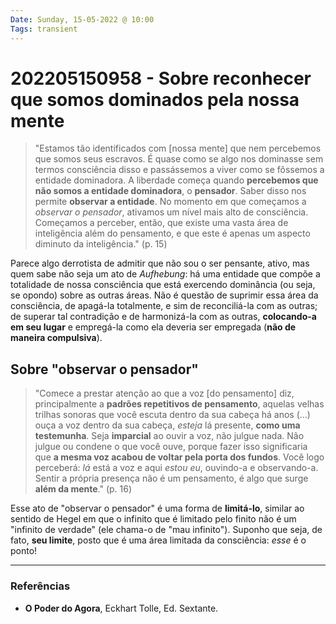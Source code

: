 ```yaml
---
Date: Sunday, 15-05-2022 @ 10:00
Tags: transient
---
```

# 202205150958 - Sobre reconhecer que somos dominados pela nossa mente
> "Estamos tão identificados com [nossa mente] que nem percebemos que somos seus escravos. É quase como se algo nos dominasse sem termos consciência disso e passássemos a viver como se fôssemos a entidade dominadora. A liberdade começa quando **percebemos que não somos a entidade dominadora**, o **pensador**. Saber disso nos permite **observar a entidade**. No momento em que começamos a *observar o pensador*, ativamos um nível mais alto de consciência. Começamos a perceber, então, que existe uma vasta área de inteligência além do pensamento, e que este é apenas um aspecto diminuto da inteligência." (p. 15)

Parece algo derrotista de admitir que não sou o ser pensante, ativo, mas quem sabe não seja um ato de *Aufhebung*: há uma entidade que compõe a totalidade de nossa consciência que está exercendo dominância (ou seja, se opondo) sobre as outras áreas. Não é questão de suprimir essa área da consciência, de apagá-la totalmente, e sim de reconciliá-la com as outras; de superar tal contradição e de harmonizá-la com as outras, **colocando-a em seu lugar** e empregá-la como ela deveria ser empregada (**não de maneira compulsiva**). 

## Sobre "observar o pensador"
> "Comece a prestar atenção ao que a voz [do pensamento] diz, principalmente a **padrões repetitivos de pensamento**, aquelas velhas trilhas sonoras que você escuta dentro da sua cabeça há anos (...) ouça a voz dentro da sua cabeça, *esteja* lá presente, **como uma testemunha**.
> Seja **imparcial** ao ouvir a voz, não julgue nada. Não julgue ou condene o que você ouve, porque fazer isso significaria que **a mesma voz acabou de voltar pela porta dos fundos**. Você logo perceberá: *lá* está a voz e aqui *estou eu*, ouvindo-a e observando-a. Sentir a própria presença não é um pensamento, é algo que surge **além da mente**." (p. 16)

Esse ato de "observar o pensador" é uma forma de **limitá-lo**, similar ao sentido de Hegel em que o infinito que é limitado pelo finito não é um "infinito de verdade" (ele chama-o de "mau infinito"). Suponho que seja, de fato, **seu limite**, posto que é uma área limitada da consciência: *esse* é o ponto!


---
### Referências
- **O Poder do Agora**, Eckhart Tolle, Ed. Sextante.
